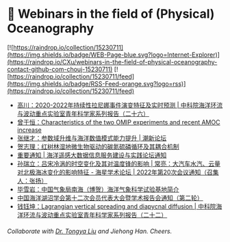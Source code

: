 # 🌊 Webinars in the field of (Physical) Oceanography

[![https://raindrop.io/collection/15230711](https://img.shields.io/badge/WEB-Page-blue.svg?logo=Internet-Explorer)](https://raindrop.io/CXu/webinars-in-the-field-of-physical-oceanography-contact-github-com-chouj-15230711) [![https://raindrop.io/collection/15230711/feed](https://img.shields.io/badge/RSS-Feed-orange.svg?logo=rss)](https://raindrop.io/collection/15230711/feed)

<!-- BLOG-POST-LIST:START -->
- [高川：2020-2022年持续性拉尼娜事件演变特征及实时预测 | 中科院海洋环流与波动重点实验室青年科学家系列报告（二十六）](https://mp.weixin.qq.com/s/n-GoIQI-OwjhmIKXPNbCbA)
- [曾于恒：Characteristics of the two OMIP experiments and recent AMOC increase](https://mp.weixin.qq.com/s/Lp-yf9JPGVBQmNwpfIZ6tQ)
- [张继才：参数域升维与海洋数值模式能力提升 | 潮新论坛](https://mp.weixin.qq.com/s/D6MsvtZq8xFYfwbgIDSpKQ)
- [贺志理：红树林湿地微生物驱动的碳氮硫磷循环及其耦合机制](https://mp.weixin.qq.com/s/XmN-Z2ROHbh7vLRCyVQLzw)
- [重要通知 | 海洋遥感大数据信息服务建设与实践论坛通知](https://mp.weixin.qq.com/s/4RATbBZBRqImoibnDf85Yg)
- [孙瑞立：吕宋冷涡的时空变化及其对温度锋的影响 | 常亮：大汽车水汽、云量对北极海冰变化的影响特征 - 海星学术论坛 | 2022年第20次会议通知（召集人：张扬）](https://mp.weixin.qq.com/s/jzOAY0D1QNl4BA3eDJgUoA)
- [毕雪岩：中国气象局南海（博贺）海洋气象科学试验基地简介](https://meeting.tencent.com/dm/kBltfG3vu1fm)
- [中国海洋湖沼学会第十二次会员代表大会暨学术报告会通知（第二轮）](https://mp.weixin.qq.com/s/0Kdlw0YNDudmlbFr_HOFhQ)
- [钱钰坤：Lagrangian vertical spreading and diapycnal diffusion | 中科院海洋环流与波动重点实验室青年科学家系列报告（二十二）](https://mp.weixin.qq.com/s/iubUp8Tb4f8Qao6T4slcgA)
<!-- BLOG-POST-LIST:END -->

###### Collaborate with [Dr. Tongya Liu](https://liutongya.github.io/) and Jiehong Han. Cheers.
